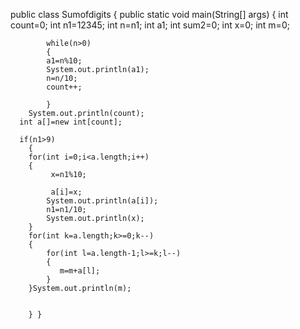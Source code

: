public class Sumofdigits {
	public static void main(String[] args)
	{
		int count=0;
	  int n1=12345;
	  int n=n1;
	  int a1;
	  int sum2=0;
	 int x=0;
	 int m=0;
	
			while(n>0)
			{
		    a1=n%10;
			System.out.println(a1);
            n=n/10;
			count++;

            }
        System.out.println(count);
	  int a[]=new int[count];
	  
	  if(n1>9)
		{
        for(int i=0;i<a.length;i++)
        {
        	 x=n1%10;
        
        	 a[i]=x;
        	System.out.println(a[i]);
        	n1=n1/10;
        	System.out.println(x);
        }
        for(int k=a.length;k>=0;k--)
        {
        	for(int l=a.length-1;l>=k;l--)
        	{
        	   m=m+a[l];
        	}
        }System.out.println(m);
        
        
		} }
